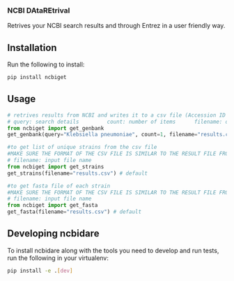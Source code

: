### NCBI DAtaREtrival
Retrives your NCBI search results and through Entrez in a user friendly way.

## Installation
Run the following to install:
```python
pip install ncbiget
```

## Usage

```python
# retrives results from NCBI and writes it to a csv file (Accession ID and Definition)
# query: search details         count: number of items      filename: output file name
from ncbiget import get_genbank
get_genbank(query="Klebsiella pneumoniae", count=1, filename="results.csv") # default

#to get list of unique strains from the csv file
#MAKE SURE THE FORMAT OF THE CSV FILE IS SIMILAR TO THE RESULT FILE FROM get_genbank() i.e. Descriptions should be in column 3
# filename: input file name 
from ncbiget import get_strains
get_strains(filename="results.csv") # default 

#to get fasta file of each strain
#MAKE SURE THE FORMAT OF THE CSV FILE IS SIMILAR TO THE RESULT FILE FROM get_genbank() i.e. Descriptions should be in column 3
# filename: input file name 
from ncbiget import get_fasta
get_fasta(filename="results.csv") # default
```

## Developing ncbidare

To install ncbidare along with the tools you need to develop and run tests, run the following in your virtualenv:
```bash
pip install -e .[dev]
```